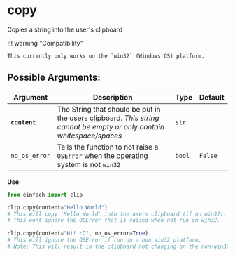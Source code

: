 # copy

Copies a string into the user's clipboard 

!!! warning "Compatibility"

    This currently only works on the `win32` (Windows OS) platform.

## Possible Arguments:

|Argument|Description|Type|Default|
|--| ---------------------------------------------------------------------------|--|--|
|**`content`** | The String that should be put in the users clipboard. _This string cannot be empty or only contain whitespace/spaces_| `str` | |
|`no_os_error`|Tells the function to not raise a `OSError` when the operating system is not `win32`| `bool` |`False`|

**Use**:
```py
from einfach import clip

clip.copy(content="Hello World") 
# This will copy 'Hello World' into the users clipboard (if on win32).
# This wont ignore the OSError that is raised when not run on win32.
    
clip.copy(content="Hi! :D", no_os_error=True) 
# This will ignore the OSError if run on a non win32 platform. 
# Note: This will result in the clipboard not changing on the non-win32 system. 
```
